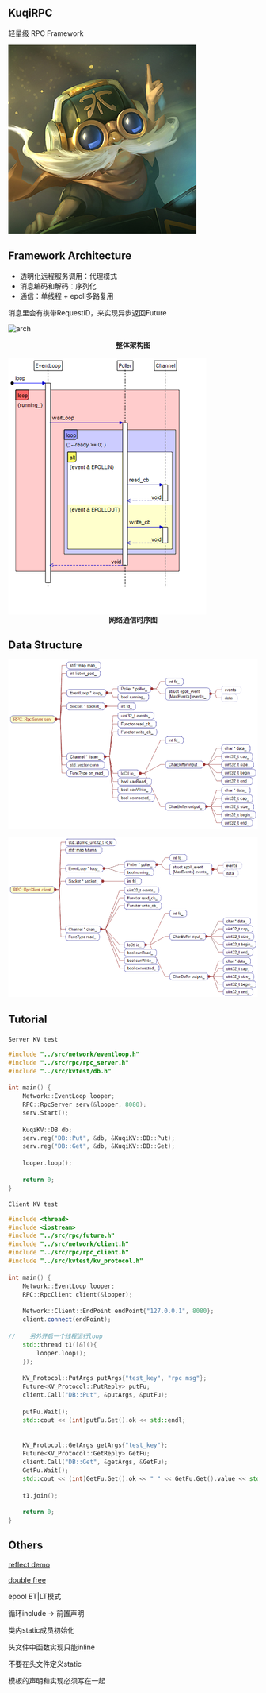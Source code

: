 ## KuqiRPC

轻量级 RPC Framework

![cartoon](https://raw.githubusercontent.com/v4if/KuqiKV/master/doc/img/cartoon.jpg)

## Framework Architecture
* 透明化远程服务调用：代理模式
* 消息编码和解码：序列化
* 通信：单线程 + epoll多路复用

消息里会有携带RequestID，来实现异步返回Future

![arch](http://oowjr8zsi.bkt.clouddn.com/arch.png)
<div align="center"><b>整体架构图</b></div>

<br>
<img align="middle" alt="arch" src="https://raw.githubusercontent.com/v4if/KuqiKV/master/doc/img/UMLSequenceDiagram-loop.png">
<div align="center"><b>网络通信时序图</b></div>

## Data Structure
![UML](https://raw.githubusercontent.com/v4if/KuqiKV/master/doc/img/DataMembers-serv.png)

![UML](https://raw.githubusercontent.com/v4if/KuqiKV/master/doc/img/DataMembers-client.png)

## Tutorial

`Server KV test`
```c++
#include "../src/network/eventloop.h"
#include "../src/rpc/rpc_server.h"
#include "../src/kvtest/db.h"

int main() {
    Network::EventLoop looper;
    RPC::RpcServer serv(&looper, 8080);
    serv.Start();

    KuqiKV::DB db;
    serv.reg("DB::Put", &db, &KuqiKV::DB::Put);
    serv.reg("DB::Get", &db, &KuqiKV::DB::Get);

    looper.loop();

    return 0;
}
```

`Client KV test`
```c++
#include <thread>
#include <iostream>
#include "../src/rpc/future.h"
#include "../src/network/client.h"
#include "../src/rpc/rpc_client.h"
#include "../src/kvtest/kv_protocol.h"

int main() {
    Network::EventLoop looper;
    RPC::RpcClient client(&looper);

    Network::Client::EndPoint endPoint{"127.0.0.1", 8080};
    client.connect(endPoint);

//    另外开启一个线程运行loop
    std::thread t1([&](){
        looper.loop();
    });

    KV_Protocol::PutArgs putArgs{"test_key", "rpc msg"};
    Future<KV_Protocol::PutReply> putFu;
    client.Call("DB::Put", &putArgs, &putFu);

    putFu.Wait();
    std::cout << (int)putFu.Get().ok << std::endl;


    KV_Protocol::GetArgs getArgs{"test_key"};
    Future<KV_Protocol::GetReply> GetFu;
    client.Call("DB::Get", &getArgs, &GetFu);
    GetFu.Wait();
    std::cout << (int)GetFu.Get().ok << " " << GetFu.Get().value << std::endl;

    t1.join();

    return 0;
}
```

## Others
[reflect demo](https://github.com/v4if/blog/issues/34)

[double free](https://github.com/v4if/blog/issues/35)

epool ET|LT模式

循环include -> 前置声明

类内static成员初始化

头文件中函数实现只能inline

不要在头文件定义static

模板的声明和实现必须写在一起

